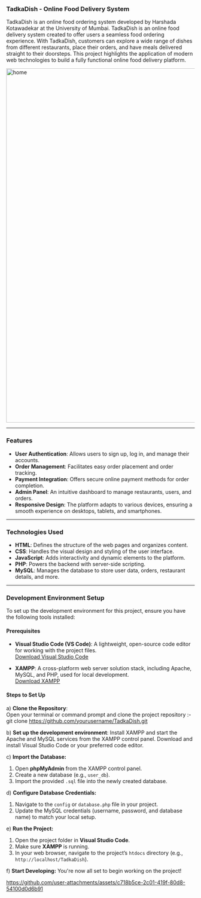 ### **TadkaDish - Online Food Delivery System**

TadkaDish is an online food ordering system developed by Harshada Kotawadekar at the University of Mumbai. TadkaDish is an online food delivery system created to offer users a seamless food ordering experience. With TadkaDish, customers can explore a wide range of dishes from different restaurants, place their orders, and have meals delivered straight to their doorsteps. This project highlights the application of modern web technologies to build a fully functional online food delivery platform.


<img width="948" alt="home" src="https://github.com/user-attachments/assets/dd68868d-7377-4dda-80af-09feed9a955b" />

---

### **Features**

- **User Authentication**: Allows users to sign up, log in, and manage their accounts.
- **Order Management**: Facilitates easy order placement and order tracking.
- **Payment Integration**: Offers secure online payment methods for order completion.
- **Admin Panel**: An intuitive dashboard to manage restaurants, users, and orders.
- **Responsive Design**: The platform adapts to various devices, ensuring a smooth experience on desktops, tablets, and smartphones.

---

### **Technologies Used**

- **HTML**: Defines the structure of the web pages and organizes content.
- **CSS**: Handles the visual design and styling of the user interface.
- **JavaScript**: Adds interactivity and dynamic elements to the platform.
- **PHP**: Powers the backend with server-side scripting.
- **MySQL**: Manages the database to store user data, orders, restaurant details, and more.

---

### **Development Environment Setup**

To set up the development environment for this project, ensure you have the following tools installed:

#### **Prerequisites**

- **Visual Studio Code (VS Code)**: A lightweight, open-source code editor for working with the project files.  
  [Download Visual Studio Code](https://code.visualstudio.com/)

- **XAMPP**: A cross-platform web server solution stack, including Apache, MySQL, and PHP, used for local development.  
  [Download XAMPP](https://www.apachefriends.org/index.html)

#### **Steps to Set Up**

a) **Clone the Repository**:  
   Open your terminal or command prompt and clone the project repository :-
   git clone https://github.com/yourusername/TadkaDish.git

b) **Set up the development environment**:
   Install XAMPP and start the Apache and MySQL services from the XAMPP control panel.
   Download and install Visual Studio Code or your preferred code editor.

c) **Import the Database:**
1. Open **phpMyAdmin** from the XAMPP control panel.
2. Create a new database (e.g., `user_db`).
3. Import the provided `.sql` file into the newly created database.

d) **Configure Database Credentials:**
1. Navigate to the `config` or `database.php` file in your project.
2. Update the MySQL credentials (username, password, and database name) to match your local setup.

e) **Run the Project:**
1. Open the project folder in **Visual Studio Code**.
2. Make sure **XAMPP** is running.
3. In your web browser, navigate to the project’s `htdocs` directory (e.g., `http://localhost/TadkaDish`).

f) **Start Developing:**
You're now all set to begin working on the project!


https://github.com/user-attachments/assets/c718b5ce-2c01-419f-80d8-54100d0d6b91





